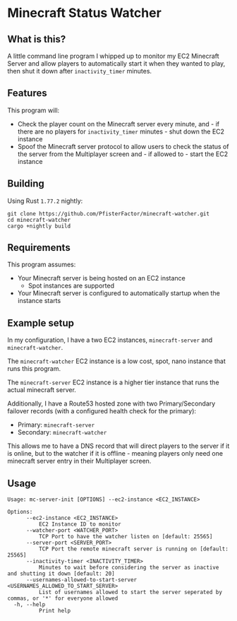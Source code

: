 # Minecraft Status Watcher

## What is this?
A little command line program I whipped up to monitor my EC2 Minecraft Server and allow players to automatically start it when they wanted to play, then shut it down after `inactivity_timer` minutes.

## Features
This program will:
- Check the player count on the Minecraft server every minute, and - if there are no players for `inactivity_timer` minutes - shut down the EC2 instance
- Spoof the Minecraft server protocol to allow users to check the status of the server from the Multiplayer screen and - if allowed to - start the EC2 instance

## Building
Using Rust `1.77.2` nightly:
```
git clone https://github.com/PfisterFactor/minecraft-watcher.git
cd minecraft-watcher
cargo +nightly build
```
## Requirements


This program assumes:
- Your Minecraft server is being hosted on an EC2 instance
    - Spot instances are supported
- Your Minecraft server is configured to automatically startup when the instance starts

## Example setup
In my configuration, I have a two EC2 instances, `minecraft-server` and `minecraft-watcher`.

The `minecraft-watcher` EC2 instance is a low cost, spot, nano instance that runs this program.

The `minecraft-server` EC2 instance is a higher tier instance that runs the actual minecraft server.

Additionally, I have a Route53 hosted zone with two Primary/Secondary failover records (with a configured health check for the primary):
- Primary: `minecraft-server`
- Secondary: `minecraft-watcher`

This allows me to have a DNS record that will direct players to the server if it is online, but to the watcher if it is offline - meaning players only need one minecraft server entry in their Multiplayer screen.

## Usage

```
Usage: mc-server-init [OPTIONS] --ec2-instance <EC2_INSTANCE>

Options:
      --ec2-instance <EC2_INSTANCE>
          EC2 Instance ID to monitor
      --watcher-port <WATCHER_PORT>
          TCP Port to have the watcher listen on [default: 25565]
      --server-port <SERVER_PORT>
          TCP Port the remote minecraft server is running on [default: 25565]
      --inactivity-timer <INACTIVITY_TIMER>
          Minutes to wait before considering the server as inactive and shutting it down [default: 20]
      --usernames-allowed-to-start-server <USERNAMES_ALLOWED_TO_START_SERVER>
          List of usernames allowed to start the server seperated by commas, or '*' for everyone allowed
  -h, --help
          Print help
```
